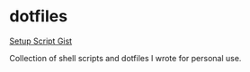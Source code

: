 # dotfiles

[Setup Script Gist](https://gist.github.com/sabbirahm3d/788a8ff2fa8acb8a309b0cd2672ed7cb)

Collection of shell scripts and dotfiles I wrote for personal use.
